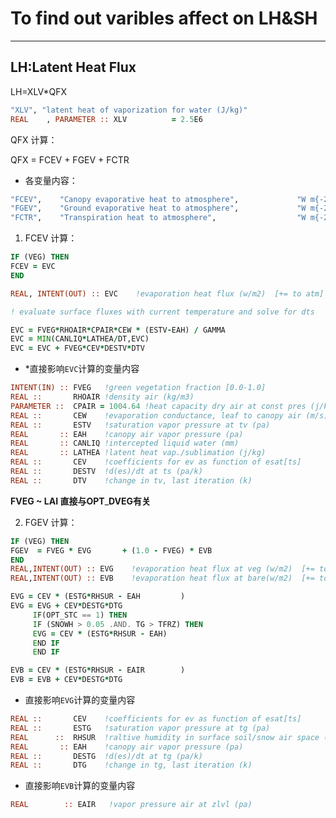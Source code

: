 # To find out varibles affect on LH&SH
---

## LH:Latent Heat Flux

LH=XLV\*QFX

```fortran
"XLV", "latent heat of vaporization for water (J/kg)" 
REAL    , PARAMETER :: XLV          = 2.5E6
```
QFX 计算：

QFX = FCEV + FGEV + FCTR

* 各变量内容：

```fortran
"FCEV",    "Canopy evaporative heat to atmosphere",             "W m{-2}"
"FGEV",    "Ground evaporative heat to atmosphere",             "W m{-2}"
"FCTR",    "Transpiration heat to atmosphere",                  "W m{-2}"
```

1. FCEV 计算：

```fortran
IF (VEG) THEN
FCEV = EVC
END

REAL, INTENT(OUT) :: EVC    !evaporation heat flux (w/m2)  [+= to atm] 

! evaluate surface fluxes with current temperature and solve for dts

EVC = FVEG*RHOAIR*CPAIR*CEW * (ESTV-EAH) / GAMMA
EVC = MIN(CANLIQ*LATHEA/DT,EVC)
EVC = EVC + FVEG*CEV*DESTV*DTV
```

* *直接影响`EVC`计算的变量内容

```fortran
INTENT(IN) :: FVEG   !green vegetation fraction [0.0-1.0]
REAL ::       RHOAIR !density air (kg/m3)
PARAMETER ::  CPAIR = 1004.64 !heat capacity dry air at const pres (j/kg/k)
REAL ::       CEW    !evaporation conductance, leaf to canopy air (m/s)
REAL ::       ESTV   !saturation vapor pressure at tv (pa)
REAL       :: EAH    !canopy air vapor pressure (pa)
REAL       :: CANLIQ !intercepted liquid water (mm)
REAL       :: LATHEA !latent heat vap./sublimation (j/kg)
REAL ::       CEV    !coefficients for ev as function of esat[ts]
REAL ::       DESTV  !d(es)/dt at ts (pa/k)
REAL ::       DTV    !change in tv, last iteration (k)
```
**FVEG ~ LAI 直接与OPT**\_**DVEG有关**


2. FGEV 计算：

```fortran
IF (VEG) THEN
FGEV  = FVEG * EVG       + (1.0 - FVEG) * EVB
END
REAL,INTENT(OUT) :: EVG    !evaporation heat flux at veg (w/m2)  [+= to atm]
REAL,INTENT(OUT) :: EVB    !evaporation heat flux at bare(w/m2)  [+= to atm]

EVG = CEV * (ESTG*RHSUR - EAH         )
EVG = EVG + CEV*DESTG*DTG
     IF(OPT_STC == 1) THEN
     IF (SNOWH > 0.05 .AND. TG > TFRZ) THEN
     EVG = CEV * (ESTG*RHSUR - EAH)
     END IF
     END IF

EVB = CEV * (ESTG*RHSUR - EAIR        )
EVB = EVB + CEV*DESTG*DTG
```

* 直接影响`EVG`计算的变量内容

```fortran
REAL ::       CEV    !coefficients for ev as function of esat[ts]
REAL ::       ESTG   !saturation vapor pressure at tg (pa)
REAL      ::  RHSUR  !raltive humidity in surface soil/snow air space (-)
REAL       :: EAH    !canopy air vapor pressure (pa)
REAL ::       DESTG  !d(es)/dt at tg (pa/k)
REAL ::       DTG    !change in tg, last iteration (k)
```

* 直接影响`EVB`计算的变量内容

```fortran
REAL        :: EAIR   !vapor pressure air at zlvl (pa)
```





















